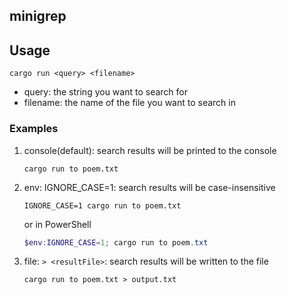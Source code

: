 ## minigrep

## Usage

```shell
cargo run <query> <filename>
```

- query: the string you want to search for
- filename: the name of the file you want to search in

### Examples

1. console(default): search results will be printed to the console
    ```shell
    cargo run to poem.txt
    ```
2. env: IGNORE_CASE=1: search results will be case-insensitive
    ```shell
    IGNORE_CASE=1 cargo run to poem.txt
    ```
   or in PowerShell
    ```powershell
    $env:IGNORE_CASE=1; cargo run to poem.txt
    ```
3. file: `> <resultFile>`: search results will be written to the file
    ```shell
    cargo run to poem.txt > output.txt
    ```

